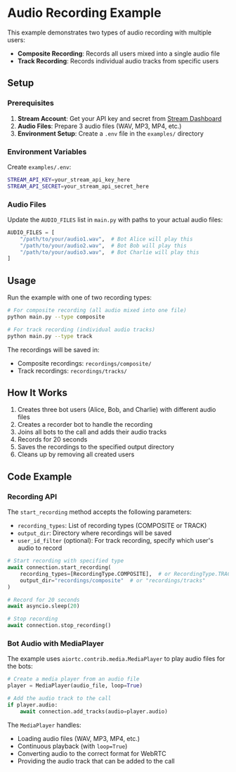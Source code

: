 # Audio Recording Example

This example demonstrates two types of audio recording with multiple users:
- **Composite Recording**: Records all users mixed into a single audio file
- **Track Recording**: Records individual audio tracks from specific users

## Setup

### Prerequisites

1. **Stream Account**: Get your API key and secret from [Stream Dashboard](https://dashboard.getstream.io/)
2. **Audio Files**: Prepare 3 audio files (WAV, MP3, MP4, etc.)
3. **Environment Setup**: Create a `.env` file in the `examples/` directory

### Environment Variables

Create `examples/.env`:

```bash
STREAM_API_KEY=your_stream_api_key_here
STREAM_API_SECRET=your_stream_api_secret_here
```

### Audio Files

Update the `AUDIO_FILES` list in `main.py` with paths to your actual audio files:

```python
AUDIO_FILES = [
    "/path/to/your/audio1.wav",  # Bot Alice will play this
    "/path/to/your/audio2.wav",  # Bot Bob will play this  
    "/path/to/your/audio3.wav",  # Bot Charlie will play this
]
```

## Usage

Run the example with one of two recording types:

```bash
# For composite recording (all audio mixed into one file)
python main.py --type composite

# For track recording (individual audio tracks)
python main.py --type track
```

The recordings will be saved in:
- Composite recordings: `recordings/composite/`
- Track recordings: `recordings/tracks/`

## How It Works

1. Creates three bot users (Alice, Bob, and Charlie) with different audio files
2. Creates a recorder bot to handle the recording
3. Joins all bots to the call and adds their audio tracks
4. Records for 20 seconds
5. Saves the recordings to the specified output directory
6. Cleans up by removing all created users

## Code Example

### Recording API

The `start_recording` method accepts the following parameters:
- `recording_types`: List of recording types (COMPOSITE or TRACK)
- `output_dir`: Directory where recordings will be saved
- `user_id_filter` (optional): For track recording, specify which user's audio to record

```python
# Start recording with specified type
await connection.start_recording(
    recording_types=[RecordingType.COMPOSITE],  # or RecordingType.TRACK
    output_dir="recordings/composite"  # or "recordings/tracks"
)

# Record for 20 seconds
await asyncio.sleep(20)

# Stop recording
await connection.stop_recording()
```

### Bot Audio with MediaPlayer

The example uses `aiortc.contrib.media.MediaPlayer` to play audio files for the bots:

```python
# Create a media player from an audio file
player = MediaPlayer(audio_file, loop=True)

# Add the audio track to the call
if player.audio:
    await connection.add_tracks(audio=player.audio)
```

The `MediaPlayer` handles:
- Loading audio files (WAV, MP3, MP4, etc.)
- Continuous playback (with `loop=True`)
- Converting audio to the correct format for WebRTC
- Providing the audio track that can be added to the call

